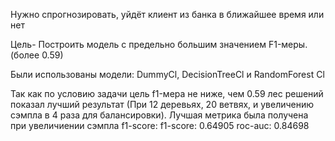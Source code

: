 Нужно спрогнозировать, уйдёт клиент из банка в ближайшее время или нет

Цель- Построить модель с предельно большим значением F1-меры. (более 0.59)

Были использованы модели: DummyCl, DecisionTreeCl и RandomForest Cl

Так как по условию задачи цель f1-мера не ниже, чем 0.59 лес решений показал лучший результат (При 12 деревьях, 20 ветвях, и увеличению сэмпла в 4 раза для балансировки). Лучшая метрика была получена при увеличиении сэмпла f1-score: f1-score: 0.64905 roc-auc: 0.84698
